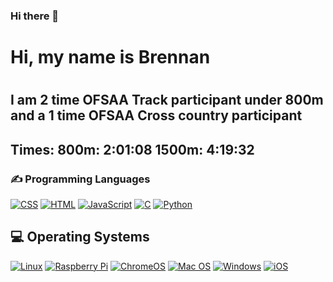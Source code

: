 ### Hi there 👋

<h1>Hi, my name is Brennan<h1>
<h2>I am 2 time OFSAA Track participant under 800m and a 1 time OFSAA Cross country participant<h2>
<p>
  Times:
  800m: 2:01:08
  1500m: 4:19:32
<p>
<h3>✍ Programming Languages</h3>
<p>
  <a href="https://github.com/search?q=user%3ABrennan-Lee+language%3Acss"><img alt="CSS" src="https://img.shields.io/badge/CSS-1572B6.svg?logo=css3&logoColor=white"></a>
  <a href="https://github.com/search?q=user%3ABrennan-Lee+language%3Ahtml"><img alt="HTML" src="https://img.shields.io/badge/HTML-E34F26.svg?logo=html5&logoColor=white"></a>
  <a href="https://github.com/search?q=user%3ABrennan-Lee+language%3Ajavascript"><img alt="JavaScript" src="https://img.shields.io/badge/JavaScript-F7DF1E.svg?logo=javascript&logoColor=black"></a>
  <a href="https://github.com/search?q=user%3ABrennan-Lee+language%3Ac"><img alt="C" src="https://custom-icon-badges.herokuapp.com/badge/C-%2300599C.svg?logo=cpp2&logoColor=white"></a>
  <a href="https://github.com/search?q=user%3ABrennan-Lee+language%3Apython"><img alt="Python" src="https://img.shields.io/badge/Python-14354C.svg?logo=python&logoColor=white"></a>
</p>
<h2>💻 Operating Systems</h2>
<p>
  <a href="https://linux.org/"><img src="https://img.shields.io/badge/Linux-FCC624?logo=linux&logoColor=white" alt="Linux"></a>
  <a href="https://www.raspberrypi.com/"><img src="https://img.shields.io/badge/-RaspberryPi-C51A4A?logo=Raspberry-Pi&logoColor=white" alt="Raspberry Pi"></a>
  <a href="https://www.google.com/intl/en_ca/chromebook/chrome-os/"><img src="https://img.shields.io/badge/chrome%20os-3d89fc?logo=google%20chrome&logoColor=white" alt="ChromeOS"></a>
  <a href="https://www.apple.com/ca/macos/"><img src="https://img.shields.io/badge/mac%20os-000000?logo=macos&logoColor=white" alt="Mac OS"></a>
  <a href="https://www.microsoft.com/en-ca/windows/"><img src="https://img.shields.io/badge/Windows-0078D6?logo=windows&logoColor=white" alt="Windows"></a>
  <a href="https://www.apple.com/ca/ios/"><img src="https://img.shields.io/badge/iOS-000000?logo=ios&logoColor=white" alt="iOS"></a>
</p>